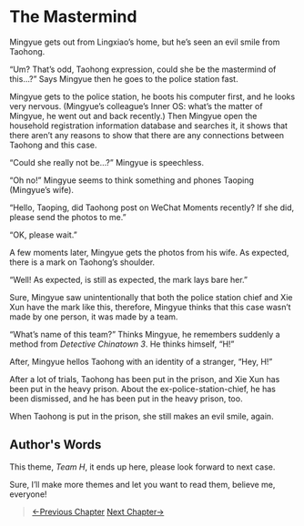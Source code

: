 # The Mastermind

Mingyue gets out from Lingxiao’s home, but he’s seen an evil smile from Taohong.

“Um? That’s odd, Taohong expression, could she be the mastermind of this…?” Says Mingyue then he goes to the police station fast.

Mingyue gets to the police station, he boots his computer first, and he looks very nervous. (Mingyue’s colleague’s Inner OS: what’s the matter of Mingyue, he went out and back recently.) Then Mingyue open the household registration information database and searches it, it shows that there aren’t any reasons to show that there are any connections between Taohong and this case.

“Could she really not be…?” Mingyue is speechless.

“Oh no!” Mingyue seems to think something and phones Taoping (Mingyue’s wife).

“Hello, Taoping, did Taohong post on WeChat Moments recently? If she did, please send the photos to me.”

“OK, please wait.”

A few moments later, Mingyue gets the photos from his wife. As expected, there is a mark on Taohong’s shoulder.

“Well! As expected, is still as expected, the mark lays bare her.”

Sure, Mingyue saw unintentionally that both the police station chief and Xie Xun have the mark like this, therefore, Mingyue thinks that this case wasn’t made by one person, it was made by a team.

“What’s name of this team?” Thinks Mingyue, he remembers suddenly a method from *Detective Chinatown 3*. He thinks himself, “H!”

After, Mingyue hellos Taohong with an identity of a stranger, “Hey, H!”

After a lot of trials, Taohong has been put in the prison, and Xie Xun has been put in the heavy prison. About the ex-police-station-chief, he has been dismissed, and he has been put in the heavy prison, too.

When Taohong is put in the prison, she still makes an evil smile, again.

## Author's Words

This theme, *Team H*, it ends up here, please look forward to next case.

Sure, I’ll make more themes and let you want to read them, believe me, everyone!

> [←Previous Chapter](/detective/part1/chapter4.md)  [Next Chapter→](/detective/part2/chapter1.md)
